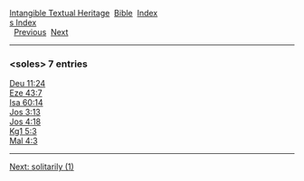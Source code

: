 [Intangible Textual Heritage](../../index)  [Bible](../index) 
[Index](index)   
[s Index](_s_)  
  [Previous](c10665)  [Next](c10667) 

------------------------------------------------------------------------

### &lt;soles&gt; 7 entries

[Deu 11:24](../kjv/deu011.htm#024)  
[Eze 43:7](../kjv/eze043.htm#007)  
[Isa 60:14](../kjv/isa060.htm#014)  
[Jos 3:13](../kjv/jos003.htm#013)  
[Jos 4:18](../kjv/jos004.htm#018)  
[Kg1 5:3](../kjv/kg1005.htm#003)  
[Mal 4:3](../kjv/mal004.htm#003)  

------------------------------------------------------------------------

[Next: solitarily (1)](c10667)
